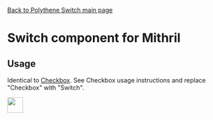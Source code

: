 [Back to Polythene Switch main page](../switch.md)

# Switch component for Mithril


## Usage

Identical to [Checkbox](checkbox.md). See Checkbox usage instructions and replace "Checkbox" with "Switch".

<a href="https://jsfiddle.net/ArthurClemens/70bejjr8/" target="_blank"><img src="https://arthurclemens.github.io/assets/polythene/docs/try-out-green.gif" height="36" /></a>
